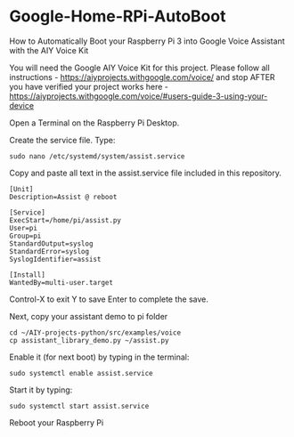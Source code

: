 # Google-Home-RPi-AutoBoot
How to Automatically Boot your Raspberry Pi 3 into Google Voice Assistant with the AIY Voice Kit

You will need the Google AIY Voice Kit for this project.
Please follow all instructions - https://aiyprojects.withgoogle.com/voice/
and stop AFTER you have verified your project works here - https://aiyprojects.withgoogle.com/voice/#users-guide-3-using-your-device

Open a Terminal on the Raspberry Pi Desktop.

Create the service file. Type:
```
sudo nano /etc/systemd/system/assist.service
```
Copy and paste all text in the assist.service file included in this repository.
```
[Unit]
Description=Assist @ reboot

[Service]
ExecStart=/home/pi/assist.py
User=pi
Group=pi
StandardOutput=syslog
StandardError=syslog
SyslogIdentifier=assist

[Install]
WantedBy=multi-user.target
```
Control-X to exit
Y to save
Enter to complete the save.

Next, copy your assistant demo to pi folder
```
cd ~/AIY-projects-python/src/examples/voice
cp assistant_library_demo.py ~/assist.py
```

Enable it (for next boot) by typing in the terminal:
```
sudo systemctl enable assist.service
```

Start it by typing:
```
sudo systemctl start assist.service
```
Reboot your Raspberry Pi
